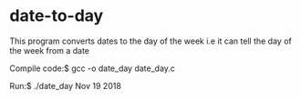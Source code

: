 # date-to-day
This program converts dates to the day of the week i.e it can tell the day of the week from a date 

Compile code:$ gcc -o date_day date_day.c

Run:$ ./date_day Nov 19 2018
